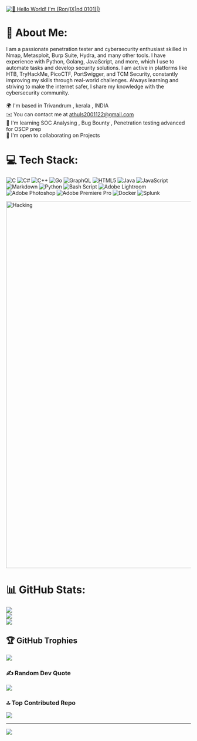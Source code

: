 [<img src="https://raw.githubusercontent.com/Raymo111/Raymo111/master/intro.gif" alt="👋 Hello World! I'm (Ron(IX|nd 0101)|)" title="👋 Hi there! I'm (Raymo(111|nd Li)|https://raymond.li)"/>](https://raymond.li/)



# 💫 About Me:
I am a passionate penetration tester and cybersecurity enthusiast skilled in Nmap, Metasploit, Burp Suite, Hydra, and many other tools. I have experience with Python, Golang, JavaScript, and more, which I use to automate tasks and develop security solutions. I am active in platforms like HTB, TryHackMe, PicoCTF, PortSwigger, and TCM Security, constantly improving my skills through real-world challenges. Always learning and striving to make the internet safer, I share my knowledge with the cybersecurity community.<br><br>🌍  I'm based in Trivandrum , kerala , INDIA<br>✉️  You can contact me at athuls2001122@gmail.com<br>🧠  I'm learning SOC Analysing , Bug Bounty , Penetration testing advanced for OSCP prep<br>🤝  I'm open to collaborating on Projects

# 💻 Tech Stack:
![C](https://img.shields.io/badge/c-%2300599C.svg?style=for-the-badge&logo=c&logoColor=white) ![C#](https://img.shields.io/badge/c%23-%23239120.svg?style=for-the-badge&logo=csharp&logoColor=white) ![C++](https://img.shields.io/badge/c++-%2300599C.svg?style=for-the-badge&logo=c%2B%2B&logoColor=white) ![Go](https://img.shields.io/badge/go-%2300ADD8.svg?style=for-the-badge&logo=go&logoColor=white) ![GraphQL](https://img.shields.io/badge/-GraphQL-E10098?style=for-the-badge&logo=graphql&logoColor=white) ![HTML5](https://img.shields.io/badge/html5-%23E34F26.svg?style=for-the-badge&logo=html5&logoColor=white) ![Java](https://img.shields.io/badge/java-%23ED8B00.svg?style=for-the-badge&logo=openjdk&logoColor=white) ![JavaScript](https://img.shields.io/badge/javascript-%23323330.svg?style=for-the-badge&logo=javascript&logoColor=%23F7DF1E) ![Markdown](https://img.shields.io/badge/markdown-%23000000.svg?style=for-the-badge&logo=markdown&logoColor=white) ![Python](https://img.shields.io/badge/python-3670A0?style=for-the-badge&logo=python&logoColor=ffdd54) ![Bash Script](https://img.shields.io/badge/bash_script-%23121011.svg?style=for-the-badge&logo=gnu-bash&logoColor=white) ![Adobe Lightroom](https://img.shields.io/badge/Adobe%20Lightroom-31A8FF.svg?style=for-the-badge&logo=Adobe%20Lightroom&logoColor=white) ![Adobe Photoshop](https://img.shields.io/badge/adobe%20photoshop-%2331A8FF.svg?style=for-the-badge&logo=adobe%20photoshop&logoColor=white) ![Adobe Premiere Pro](https://img.shields.io/badge/Adobe%20Premiere%20Pro-9999FF.svg?style=for-the-badge&logo=Adobe%20Premiere%20Pro&logoColor=white) ![Docker](https://img.shields.io/badge/docker-%230db7ed.svg?style=for-the-badge&logo=docker&logoColor=white) ![Splunk](https://img.shields.io/badge/splunk-%23000000.svg?style=for-the-badge&logo=splunk&logoColor=white)

<img align="center" alt="Hacking" width="1000" src="https://steamuserimages-a.akamaihd.net/ugc/2431257904741262239/5224F69217562A3C070E381FE3DAC295BCF5C9A8/?imw=512&imh=287&ima=fit&impolicy=Letterbox&imcolor=%23000000&letterbox=true">

# 📊 GitHub Stats:
![](https://github-readme-stats.vercel.app/api?username=RoNiXxCybSeC0101&theme=dark&hide_border=false&include_all_commits=false&count_private=false)<br/>
![](https://github-readme-streak-stats.herokuapp.com/?user=RoNiXxCybSeC0101&theme=dark&hide_border=false)<br/>
![](https://github-readme-stats.vercel.app/api/top-langs/?username=RoNiXxCybSeC0101&theme=dark&hide_border=false&include_all_commits=false&count_private=false&layout=compact)

## 🏆 GitHub Trophies
![](https://github-profile-trophy.vercel.app/?username=RoNiXxCybSeC0101&theme=radical&no-frame=false&no-bg=true&margin-w=4)

### ✍️ Random Dev Quote
![](https://quotes-github-readme.vercel.app/api?type=horizontal&theme=radical)

### 🔝 Top Contributed Repo
![](https://github-contributor-stats.vercel.app/api?username=RoNiXxCybSeC0101&limit=5&theme=dark&combine_all_yearly_contributions=true)

---
[![](https://visitcount.itsvg.in/api?id=RoNiXxCybSeC0101&icon=0&color=12)](https://visitcount.itsvg.in)

<!-- Proudly created with GPRM ( https://gprm.itsvg.in ) -->
